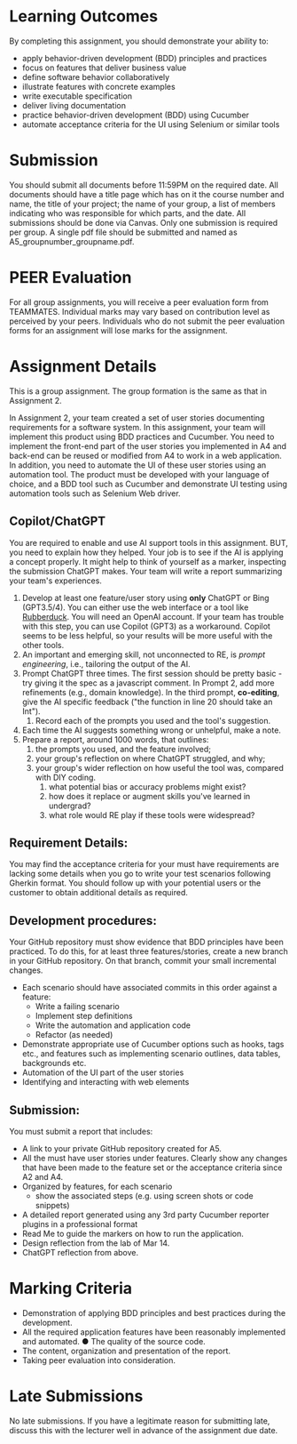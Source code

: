 # Learning Outcomes
By completing this assignment, you should demonstrate your ability to:
* apply behavior-driven development (BDD) principles and practices
* focus on features that deliver business value 
* define software behavior collaboratively
* illustrate features with concrete examples
* write executable specification
* deliver living documentation
* practice behavior-driven development (BDD) using Cucumber
* automate acceptance criteria for the UI using Selenium or similar tools


# Submission
You should submit all documents before 11:59PM on the required date. All documents should have a title page which has on it the course number and name, the title of your project; the name of your group, a list of members indicating who was responsible for which parts, and the date. All submissions should be done via Canvas. Only one submission is required per group. A single pdf file should be submitted and named as A5_groupnumber_groupname.pdf.

# PEER Evaluation
For all group assignments, you will receive a peer evaluation form from TEAMMATES. Individual marks may vary based on contribution level as perceived by your peers. Individuals who do not submit the peer evaluation forms for an assignment will lose marks for the assignment.

# Assignment Details
This is a group assignment. The group formation is the same as that in Assignment 2.

In Assignment 2, your team created a set of user stories documenting requirements for a software system. In this assignment, your team will implement this product using BDD practices and Cucumber. You need to implement the front-end part of the user stories you implemented in A4 and back-end can be reused or modified from A4 to work in a web application. In addition, you need to automate the UI of these user stories using an automation tool. The product must be developed with your language of choice, and a BDD tool such as Cucumber and demonstrate UI testing using automation tools such as Selenium Web driver.

## Copilot/ChatGPT
You are required to enable and use AI support tools in this assignment. BUT, you need to explain how they helped. Your job is to see if the AI is applying a concept properly. It might help to think of yourself as a marker, inspecting the submission ChatGPT makes. Your team will write a report summarizing your team's experiences.
1. Develop at least one feature/user story using **only** ChatGPT or Bing (GPT3.5/4). You can either use the web interface or a tool like [Rubberduck](https://marketplace.visualstudio.com/items?itemName=Rubberduck.rubberduck-vscode). You will need an OpenAI account. If your team has trouble with this step, you can use Copilot (GPT3) as a workaround. Copilot seems to be less helpful, so your results will be more useful with the other tools.
2. An important and emerging skill, not unconnected to RE, is *prompt engineering*, i.e., tailoring the output of the AI. 
3. Prompt ChatGPT three times. The first session should be pretty basic - try giving it the spec as a javascript comment. In Prompt 2, add more refinements (e.g., domain knowledge). In the third prompt, **co-editing**, give the AI specific feedback ("the function in line 20 should take an Int"). 
   1. Record each of the prompts you used and the tool's suggestion.  
4. Each time the AI suggests something wrong or unhelpful, make a note. 
5. Prepare a report, around 1000 words, that outlines:
   1. the prompts you used, and the feature involved;
   2. your group's reflection on where ChatGPT struggled, and why;
   3. your group's wider reflection on how useful the tool was, compared with DIY coding.
      1. what potential bias or accuracy problems might exist?
      2. how does it replace or augment skills you've learned in undergrad?
      3. what role would RE play if these tools were widespread?

## Requirement Details: 
You may find the acceptance criteria for your must have requirements are lacking some details when you go to write your test scenarios following Gherkin format. You should follow up with your potential users or the customer to obtain additional details as required.

## Development procedures: 
Your GitHub repository must show evidence that BDD principles have been practiced. To do this, for at least three features/stories, create a new branch in your GitHub repository. On that branch, commit your small incremental changes.
* Each scenario should have associated commits in this order against a feature:
  * Write a failing scenario
  * Implement step definitions
  * Write the automation and application code
  * Refactor (as needed)
* Demonstrate appropriate use of Cucumber options such as hooks, tags etc., and features
such as implementing scenario outlines, data tables, backgrounds etc.
* Automation of the UI part of the user stories
* Identifying and interacting with web elements

## Submission:
You must submit a report that includes:
* A link to your private GitHub repository created for A5.
* All the must have user stories under features. Clearly show any changes that have been
made to the feature set or the acceptance criteria since A2 and A4.
* Organized by features, for each scenario
  * show the associated steps (e.g. using screen shots or code snippets)
* A detailed report generated using any 3rd party Cucumber reporter plugins in a
professional format
* Read Me to guide the markers on how to run the application.
* Design reflection from the lab of Mar 14.
* ChatGPT reflection from above.

# Marking Criteria
* Demonstration of applying BDD principles and best practices during the development.
* All the required application features have been reasonably implemented and automated. ● The quality of the source code.
* The content, organization and presentation of the report.
* Taking peer evaluation into consideration.

# Late Submissions
No late submissions.
If you have a legitimate reason for submitting late, discuss this with the lecturer well in advance of the assignment due date.
